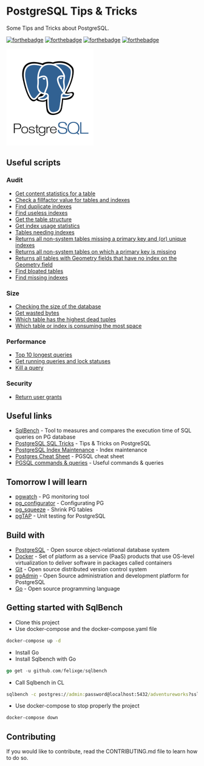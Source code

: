# PostgreSQL Tips & Tricks

Some Tips and Tricks about PostgreSQL.

[![forthebadge](https://forthebadge.com/images/badges/you-didnt-ask-for-this.svg)](http://forthebadge.com) [![forthebadge](https://forthebadge.com/images/badges/contains-technical-debt.svg)](http://forthebadge.com)  [![forthebadge](https://forthebadge.com/images/badges/check-it-out.svg)](http://forthebadge.com)  [![forthebadge](https://forthebadge.com/images/badges/built-with-love.svg)](http://forthebadge.com)

![PostgreSQL](./images/postgresql-logo-256.png)

## Useful scripts

### Audit

* [Get content statistics for a table](./scripts/audit/table-statistics.sql)
* [Check a fillfactor value for tables and indexes](./scripts/audit/fill-factor-value.sql)
* [Find duplicate indexes](./scripts/audit/duplicate-indexes.sql)
* [Find useless indexes](./scripts/audit/useless-indexes.sql)
* [Get the table structure](./scripts/audit/table-structure.sql)
* [Get index usage statistics](./scripts/audit/index-usage-statistics.sql)
* [Tables needing indexes](./scripts/audit/tables-need-indexing.sql)
* [Returns all non-system tables missing a primary key and (or) unique indexes](./scripts/audit/tables-without-pk-ui.sql)
* [Returns all non-system tables on which a primary key is missing](./scripts/audit/tables-without-pk.sql)
* [Returns all tables with Geometry fields that have no index on the Geometry field](./scripts/audit/tables-without-indexes-on-geometry.sql)
* [Find bloated tables](./scripts/audit/find_bloated_tables.sql)
* [Find missing indexes](./scripts/audit/missing-indexes.sql)

### Size

* [Checking the size of the database](./scripts/size-related-issues/db-size.sql)
* [Get wasted bytes](./scripts/size-related-issues/wasted-bytes.sql)
* [Which table has the highest dead tuples](./scripts/size-related-issues/dead-tuples.sql)
* [Which table or index is consuming the most space](./scripts/size-related-issues/most-space.sql)

### Performance

* [Top 10 longest queries](./scripts/performance-related-issues/top-10-longest-queries.sql)
* [Get running queries and lock statuses](./scripts/performance-related-issues/running-queries.sql)
* [Kill a query](./scripts/performance-related-issues/kill.sql)

### Security

* [Return user grants](./scripts/security/user-grants.sql)

## Useful links

* [SqlBench](https://github.com/felixge/sqlbench) - Tool to measures and compares the execution time of SQL queries on PG database
* [PostgreSQL SQL Tricks](https://postgres.cz/wiki/PostgreSQL_SQL_Tricks) - Tips & Tricks on PostgreSQL
* [PostgreSQL Index Maintenance](https://wiki.postgresql.org/wiki/Index_Maintenance) - Index maintenance
* [Postgres Cheat Sheet](https://postgrescheatsheet.com/#/tables) - PGSQL cheat sheet
* [PGSQL commands & queries](https://dzone.com/articles/useful-postgresql-commandsqueries-part-1) - Useful commands & queries

## Tomorrow I will learn

* [pgwatch](https://www.cybertec-postgresql.com/en/products/pgwatch/) - PG monitoring tool
* [pg_configurator](https://www.cybertec-postgresql.com/en/products/pg-configurator/) - Configurating PG
* [pg_squeeze](https://www.cybertec-postgresql.com/en/products/pg_squeeze/) - Shrink PG tables
* [pgTAP](https://pgtap.org/) - Unit testing for PostgreSQL

## Build with

* [PostgreSQL](https://www.postgresql.org) - Open source object-relational database system
* [Docker](https://www.docker.com/) - Set of platform as a service (PaaS) products that use OS-level virtualization to deliver software in packages called containers
* [Git](https://git-scm.com) - Open source distributed version control system
* [pgAdmin](https://www.pgadmin.org/) - Open Source administration and development platform for PostgreSQL
* [Go](https://golang.org/) - Open source programming language 

## Getting started with SqlBench

* Clone this project
* Use docker-compose and the docker-compose.yaml file

```bat
docker-compose up -d
```

* Install Go
* Install Sqlbench with Go

```go
go get -u github.com/felixge/sqlbench
```

* Call Sqlbench in CL

```bat
sqlbench -c postgres://admin:password@localhost:5432/adventureworks?sslmode=disable -n 1000 -o baseline.csv queries/employee.sql
```

* Use docker-compose to stop properly the project

```bat
docker-compose down
```

## Contributing

If you would like to contribute, read the CONTRIBUTING.md file to learn how to do so.
